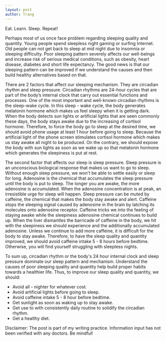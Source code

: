 ```yaml
---
layout: post
author: Trang
---
```


Eat. Learn. Sleep. Repeat!



Perhaps most of us once face problem regarding sleeping quality and quantity. Young people spend sleepless night gaming or surfing Internet. Old people can not get back to sleep at mid night due to insomnia or sleeping difficulty. Poor sleeping pattern severely affects our well-beings and increase risk of serious medical conditions, such as obesity, heart disease, diabetes and short life expectancy. The good news is that our sleeping pattern can be improved if we understand the causes and then build healthy alternatives based on that.

There are 2 factors that affect our sleeping mechanism. They are circadian rhythm and sleep pressure. Circadian rhythms are 24-hour cycles that are part of the body’s internal clock that carry out essential functions and processes. One of the most important and well-known circadian rhythms is the sleep-wake cycle. In this sleep - wake cycle, the body generates melatonin hormone which makes us feel sleepy when it is getting dark. When the body detects sun lights or artificial lights that are seen commonly these days, the body stays awake due to the increasing of cortisol hormone. Therefore, to force the body go to sleep at the desired time, we should avoid phone usage at least 1 hour before going to sleep. Because the artificial light of the phone screen stimulates cortisol hormone which makes us stay awake all night to be produced. On the contrary, we should expose the body with sun lights as soon as we wake up so that melatonin hormone which generates the sleepiness is put at rest.

The second factor that affects our sleep is sleep pressure. Sleep pressure is an unconscious biological response that makes us want to go to sleep. Without enough sleep pressure, we won't be able to settle easily or sleep for long. Adenosine is the chemical that accumulates the sleep pressure until the body is put to sleep. The longer you are awake, the more adenosine is accumulated. When the adenosine concentration is at peak, an irresistible urge for sleep will happen. Sleep pressure can be muted by caffeine, the chemical that makes the body stay awake and alert. Caffeine stops the sleeping signal caused by adenosine in the brain by latching its molecules onto adenosine receptor. Caffeine tricks we into the feeling of staying awake while the sleepiness adenosine chemical continues to build up. When the liver dismantles the barricade of caffeine in the body, we hit with the sleepiness we should experience and the additionally accumulated adenosine. Unless we continue to add more caffeine, it is difficult for the body to stay awake. Therefore, to have the sleep quality and quantity improved, we should avoid caffeine intake 5 - 8 hours before bedtime. Otherwise, you will find yourself struggling with sleepless nights.

To sum up, circadian rhythm or the body's 24 hour internal clock and sleep pressure dominate our sleep pattern and mechanism. Understand the causes of poor sleeping quality and quantity help build proper habits towards a healthier life. Thus, to improve our sleep quality and quantity, we should:

<ul>
  <li> Avoid all - nighter for whatever cost. </li>
  <li> Avoid artificial lights before going to sleep. </li>
  <li> Avoid caffeine intake 5 - 8 hour before bedtime. </li>
  <li> Get sunlight as soon as waking up to stay awake. </li>
  <li> Get use to with consistently daily routine to solidify the circadian rhythm. </li>
  <li> Get a healthy diet. </li>
</ul>


Disclaimer: The post is part of my writing practice. Information input has not been verified with any doctors. Be mindful!
